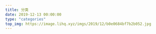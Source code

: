```yaml
---
title: 分类
date: 2019-12-13 00:00:00
type: "categories"
top_img: https://image.lihq.xyz/imgs/2019/12/b0e0684bf7b2b052.jpg
---
```

